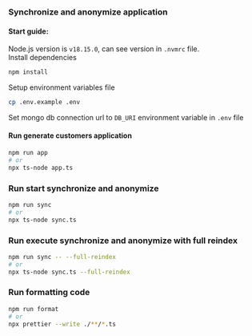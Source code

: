 ### Synchronize and anonymize application

#### Start guide:
Node.js version is `v18.15.0`, can see version in `.nvmrc` file. \
Install dependencies
```bash
npm install
```
Setup environment variables file
```bash
cp .env.example .env
```
Set mongo db connection url to `DB_URI` environment variable in `.env` file
#### Run generate customers application
```bash
npm run app
# or
npx ts-node app.ts
```

### Run start synchronize and anonymize
```bash
npm run sync
# or
npx ts-node sync.ts
```

### Run execute synchronize and anonymize with full reindex
```bash
npm run sync -- --full-reindex
# or
npx ts-node sync.ts --full-reindex
```

### Run formatting code
```bash
npm run format
# or
npx prettier --write ./**/*.ts
```